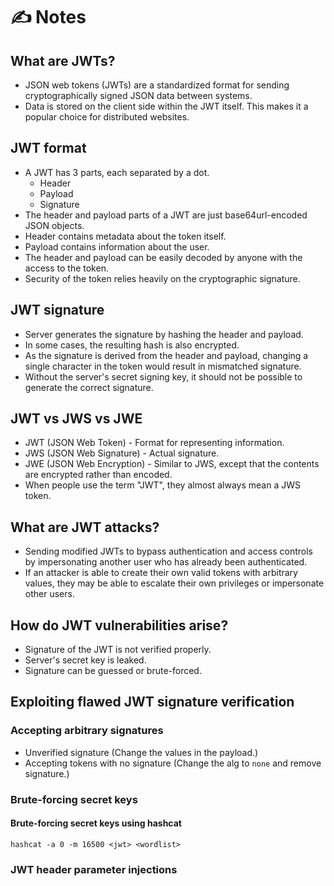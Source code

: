 # ✍️ Notes

## What are JWTs?
- JSON web tokens (JWTs) are a standardized format for sending cryptographically signed JSON data between systems.
- Data is stored on the client side within the JWT itself. This makes it a popular choice for distributed websites.

## JWT format
- A JWT has 3 parts, each separated by a dot. 
  - Header
  - Payload
  - Signature
- The header and payload parts of a JWT are just base64url-encoded JSON objects.
- Header contains metadata about the token itself.
- Payload contains information about the user.
- The header and payload can be easily decoded by anyone with the access to the token.
- Security of the token relies heavily on the cryptographic signature.

## JWT signature
- Server generates the signature by hashing the header and payload.
- In some cases, the resulting hash is also encrypted.
- As the signature is derived from the header and payload, changing a single character in the token would result in mismatched signature.
- Without the server's secret signing key, it should not be possible to generate the correct signature.

## JWT vs JWS vs JWE
- JWT (JSON Web Token) - Format for representing information.
- JWS (JSON Web Signature) - Actual signature.
- JWE (JSON Web Encryption) - Similar to JWS, except that the contents are encrypted rather than encoded.
- When people use the term "JWT", they almost always mean a JWS token.

## What are JWT attacks?
- Sending modified JWTs to bypass authentication and access controls by impersonating another user who has already been authenticated.
- If an attacker is able to create their own valid tokens with arbitrary values, they may be able to escalate their own privileges or impersonate other users.

## How do JWT vulnerabilities arise?
- Signature of the JWT is not verified properly.
- Server's secret key is leaked.
- Signature can be guessed or brute-forced.

## Exploiting flawed JWT signature verification

### Accepting arbitrary signatures
- Unverified signature (Change the values in the payload.)
- Accepting tokens with no signature (Change the alg to `none` and remove signature.)

### Brute-forcing secret keys

#### Brute-forcing secret keys using hashcat

```
hashcat -a 0 -m 16500 <jwt> <wordlist>
```

### JWT header parameter injections
